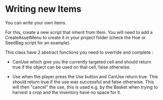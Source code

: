 # Writing new Items

You can write your own items.

For this, create a new script that inherit from Item. You will need to 
add a CreateAssetMenu to create it in your project folder (check the Hoe or
SeedBag script for an example).

This class have 2 abstract functions you need to override and complete :

- CanUse which give you the currently targeted cell and should return true if the 
object can be used on that cell, false otherwise.

- Use when the player press the Use button and CanUse return true. This should return
true if the use was successful and false otherwise. This will then "cancel" the use,
this is used e.g. by the Basket when trying to harvest a crop and the inventory have no
space for it. 